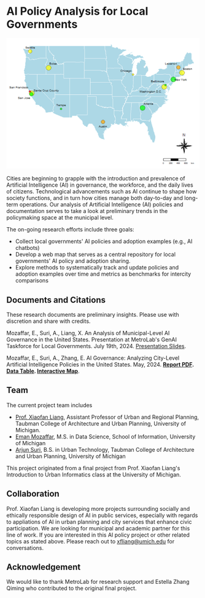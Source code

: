 # AI Policy Analysis for Local Governments 

![Interactive Map of Local Governments' AI Policies](map.png)

Cities are beginning to grapple with the introduction and prevalence of Artificial Intelligence (AI)
in governance, the workforce, and the daily lives of citizens. Technological advancements such
as AI continue to shape how society functions, and in turn how cities manage both day-to-day
and long-term operations. Our analysis of Artificial Intelligence (AI) policies and documentation
serves to take a look at preliminary trends in the policymaking space at the municipal level. 

The on-going research efforts include three goals: 

* Collect local governments' AI policies and adoption examples (e.g., AI chatbots) 
* Develop a web map that serves as a central repository for local governments' AI policy and adoption sharing. 
* Explore methods to systematically track and update policies and adoption examples over time and metrics as benchmarks for intercity comparisons   

## Documents and Citations 

These research documents are preliminary insights. Please use with discretion and share with credits. 

Mozaffar, E., Suri, A., Liang, X. An Analysis of Municipal-Level AI Governance in the United States. Presentation at MetroLab's GenAI Taskforce for Local Governments. July 19th, 2024. [Presentation Slides](https://docs.google.com/presentation/d/1R9dAR822GjMtB4PkBa2BTBsEoSOaZF32eocDymfIlJI/edit?usp=sharing). 

Mozaffar, E., Suri, A., Zhang, E. AI Governance: Analyzing City-Level Artificial Intelligence Policies in the United States. May, 2024. **[Report PDF](). [Data Table](https://docs.google.com/spreadsheets/d/1ws11lKcjLwduc4POXvYId5n0Zabt0jq0/edit?gid=906111947#gid=906111947). [Interactive Map](https://rpubs.com/estellaz/AIPoliciesUS)**. 

## Team 

The current project team includes 

* [Prof. Xiaofan Liang](https://xiaofanliang.com/), Assistant Professor of Urban and Regional Planning, Taubman College of Architecture and Urban Planning, University of Michigan.
* [Eman Mozaffar](https://www.linkedin.com/in/emanmozaffar/), M.S. in Data Science, School of Information, University of Michigan
* [Arjun Suri](https://www.linkedin.com/in/arjuns1/), B.S. in Urban Technology, Taubman College of Architecture and Urban Planning, University of Michigan

This project originated from a final project from Prof. Xiaofan Liang's Introduction to Urban Informatics class at the University of Michigan. 

## Collaboration 

Prof. Xiaofan Liang is developing more projects surrounding socially and ethically responsible design of AI in public services, especially with regards to appliations of AI in urban planning and city services that enhance civic participation. We are looking for municipal and academic partner for this line of work. If you are interested in this AI policy project or other related topics as stated above. Please reach out to xfliang@umich.edu for conversations. 

## Acknowledgement 

We would like to thank MetroLab for research support and Estella Zhang Qiming who contributed to the original final project. 

